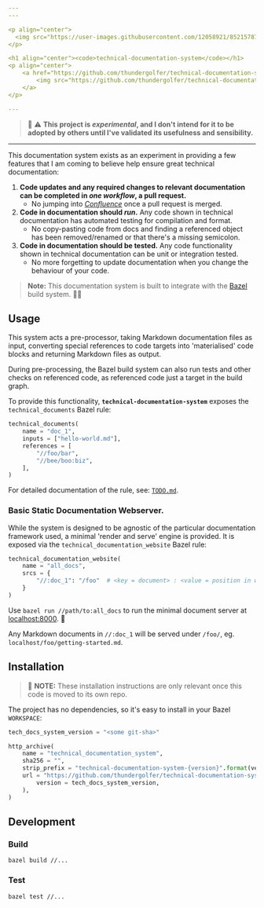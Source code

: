 ```yaml
---
---

<p align="center">
  <img src="https://user-images.githubusercontent.com/12058921/85215787-98fc8480-b3c0-11ea-8d11-3f5eab64144b.png" height="150px"/>
</p>

<h1 align="center"><code>technical-documentation-system</code></h1>
<p align="center">
    <a href="https://github.com/thundergolfer/technical-documentation-system/actions/">
        <img src="https://github.com/thundergolfer/technical-documentation-system/workflows/CI/badge.svg">
    </a>
</p>

---
```


> 👋 ⚠️ **This project is *experimental*, and I don't intend for it to be adopted by others until I've validated its usefulness and sensibility.** 

---

This documentation system exists as an experiment in providing a few features that I am coming to believe help ensure great technical documentation:

1. **Code updates and any required changes to relevant documentation can be completed in _one workflow_, a pull request.** 
    * No jumping into [_Confluence_](https://www.atlassian.com/software/confluence) once a pull request is merged.
2. **Code in documentation should _run_.** Any code shown in technical documentation has automated testing for compilation and format.
    * No copy-pasting code from docs and finding a referenced object has been removed/renamed or that there's a missing semicolon. 
3. **Code in documentation should be tested.** Any code functionality shown in technical documentation can be unit or integration tested.
    * No more forgetting to update documentation when you change the behaviour of your code.
    
> **Note:** This documentation system is built to integrate with the [Bazel](https://bazel.build/) build system. 💚🌿 
    
## Usage

This system acts a pre-processor, taking Markdown documentation files as input, converting special references to code targets into 
'materialised' code blocks and returning Markdown files as output.

During pre-processing, the Bazel build system can also run tests and other checks on referenced code, as referenced code just a 
target in the build graph.

To provide this functionality, **`technical-documentation-system`** exposes the `technical_documents` Bazel rule:

```python
technical_documents(
    name = "doc_1",
    inputs = ["hello-world.md"],
    references = [
        "//foo/bar",
        "//bee/boo:biz",
    ],
)
```

For detailed documentation of the rule, see: [`TODO.md`]().

### Basic Static Documentation Webserver.

While the system is designed to be agnostic of the particular documentation framework used, a minimal 'render and serve' engine
is provided. It is exposed via the `technical_documentation_website` Bazel rule:

```python
technical_documentation_website(
    name = "all_docs",
    srcs = {
        "//:doc_1": "/foo"  # <key = document> : <value = position in website's doc-tree>
    }
)
```

Use `bazel run //path/to:all_docs` to run the minimal document server at [localhost:8000](http://localhost:8000/). 🚀

Any Markdown documents in `//:doc_1` will be served under `/foo/`, eg. `localhost/foo/getting-started.md`. 

## Installation

> 👋 **NOTE:** These installation instructions are only relevant once this code is moved to its own repo.

The project has no dependencies, so it's easy to install in your Bazel `WORKSPACE`:

```python
tech_docs_system_version = "<some git-sha>"

http_archive(
    name = "technical_documentation_system",
    sha256 = "",
    strip_prefix = "technical-documentation-system-{version}".format(version = tech_docs_system_version),
    url = "https://github.com/thundergolfer/technical-documentation-system/archive/{version}.tar.gz".format(
        version = tech_docs_system_version,
    ),
)
```

## Development

### Build

`bazel build //...`

### Test

`bazel test //...`
